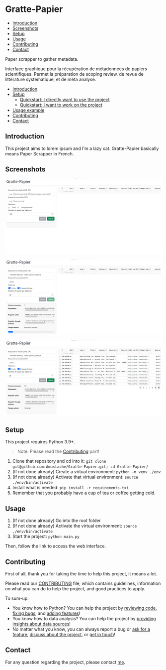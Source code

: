 # Gratte-Papier

<!-- TOC start (generated with https://github.com/derlin/bitdowntoc) -->

- [Introduction](#introduction)
- [Screenshots](#screenshots)
- [Setup](#setup)
- [Usage](#usage)
- [Contributing](#contributing)
- [Contact](#contact)

<!-- TOC end -->

Paper scrapper to gather metadata.

 Interface graphique pour la récupération de métadonnées de papiers scientifiques. Permet la préparation de scoping review, de revue de littérature systématique, et de méta analyse.

- [Introduction](#introduction)
- [Setup](#setup)
   * [Quickstart: I directly want to use the project](#quickstart-i-directly-want-to-use-the-project)
   * [Quickstart: I want to work on the project](#quickstart-i-want-to-work-on-the-project)
- [Usage example](#usage-example)
- [Contributing](#contributing)
- [Contact](#contact)

## Introduction

This project aims to lorem ipsum and I'm a lazy cat. Gratte-Papier basically means Paper Scrapper in French.

## Screenshots

![empty.png](./img/empty.png)

![loading.png](./img/loading.png)

![done.png](./img/done.png)

## Setup

This project requires Python 3.9+.

> Note: Please read the [Contributing](#contributing) part!

1. Clone that repository and cd into it: `git clone git@github.com:Amustache/Gratte-Papier.git; cd Gratte-Papier/`
2. (If not done already) Create a virtual environment: `python -m venv ./env`
3. (If not done already) Activate that virtual environment: `source ./env/bin/activate`
4. Install what is needed: `pip install -r requirements.txt`
5. Remember that you probably have a cup of tea or coffee getting cold.

## Usage

1. (If not done already) Go into the root folder
2. (If not done already) Activate the virtual environment: `source ./env/bin/activate`
3. Start the project: `python main.py`

Then, follow the link to access the web interface.

## Contributing

First of all, thank you for taking the time to help this project, it means a lot.

Please read our [CONTRIBUTING](CONTRIBUTING.md) file, which contains guidelines, information on what you can do to help the project, and good practices to apply.

To sum-up:
* You know how to Python? You can help the project by [reviewing code](https://github.com/AMustache/Gratte-Papier/pulls), [fixing bugs](https://github.com/AMustache/Gratte-Papier/issues), and [adding features](https://github.com/AMustache/Gratte-Papier/issues)!
* You know how to data analysis? You can help the project by [providing insights about data sources](https://github.com/AMustache/Gratte-Papier/wiki)!
* No matter what you know, you can always report a bug or [ask for a feature](https://github.com/AMustache/Gratte-Papier/issues), [discuss about the project](https://github.com/AMustache/Gratte-Papier/discussions), or [get in touch](mailto:stache@stache.cat)!

## Contact

For any question regarding the project, please contact [me](mailto:stache@stache.cat).
